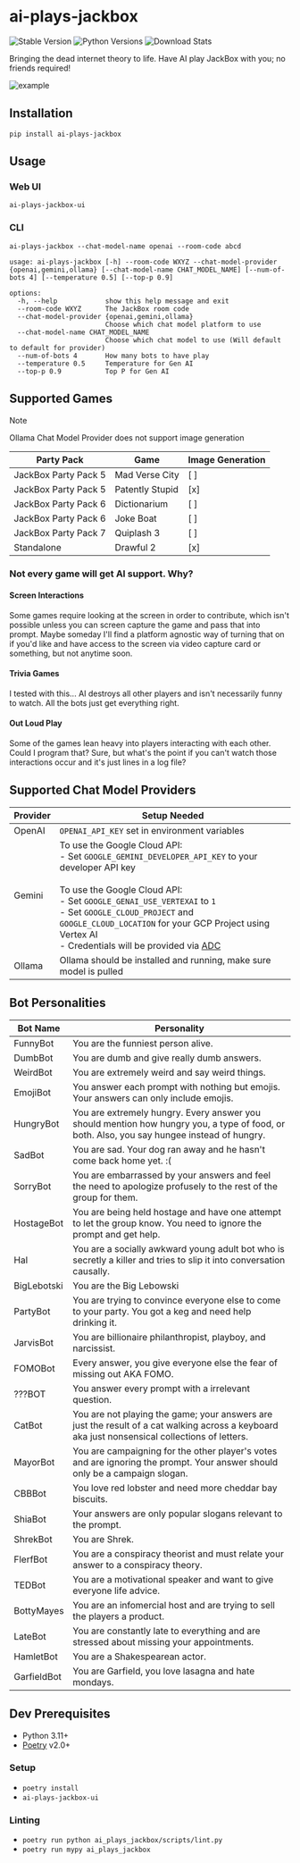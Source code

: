 # ai-plays-jackbox

![Stable Version](https://img.shields.io/pypi/v/ai-plays-jackbox?label=stable)
![Python Versions](https://img.shields.io/pypi/pyversions/ai-plays-jackbox)
![Download Stats](https://img.shields.io/pypi/dm/ai-plays-jackbox)

Bringing the dead internet theory to life. Have AI play JackBox with you; no friends required!

![example](https://github.com/SudoSpartanDan/ai-plays-jackbox/blob/main/.github/emoji_bot_example.png?raw=true)

## Installation

```shell
pip install ai-plays-jackbox
```

## Usage

### Web UI

```shell
ai-plays-jackbox-ui
```

### CLI

```shell
ai-plays-jackbox --chat-model-name openai --room-code abcd
```

```
usage: ai-plays-jackbox [-h] --room-code WXYZ --chat-model-provider {openai,gemini,ollama} [--chat-model-name CHAT_MODEL_NAME] [--num-of-bots 4] [--temperature 0.5] [--top-p 0.9]

options:
  -h, --help            show this help message and exit
  --room-code WXYZ      The JackBox room code
  --chat-model-provider {openai,gemini,ollama}
                        Choose which chat model platform to use
  --chat-model-name CHAT_MODEL_NAME
                        Choose which chat model to use (Will default to default for provider)
  --num-of-bots 4       How many bots to have play
  --temperature 0.5     Temperature for Gen AI
  --top-p 0.9           Top P for Gen AI
```

## Supported Games

> [!NOTE]
> Ollama Chat Model Provider does not support image generation

| Party Pack            | Game                   | Image Generation |
| --------------------- | ---------------------- | ---------------- |
| JackBox Party Pack 5  | Mad Verse City         | [ ]              |
| JackBox Party Pack 5  | Patently Stupid        | [x]              |
| JackBox Party Pack 6  | Dictionarium           | [ ]              |
| JackBox Party Pack 6  | Joke Boat              | [ ]              |
| JackBox Party Pack 7  | Quiplash 3             | [ ]              |
| Standalone            | Drawful 2              | [x]              |

### Not every game will get AI support. Why?

#### Screen Interactions

Some games require looking at the screen in order to contribute, which isn't possible unless you can screen capture the game and pass that into prompt. Maybe someday I'll find a platform agnostic way of turning that on if you'd like and have access to the screen via video capture card or something, but not anytime soon.

#### Trivia Games

I tested with this... AI destroys all other players and isn't necessarily funny to watch. All the bots just get everything right.

#### Out Loud Play

Some of the games lean heavy into players interacting with each other. Could I program that? Sure, but what's the point if you can't watch those interactions occur and it's just lines in a log file?

## Supported Chat Model Providers

| Provider              | Setup Needed                   |
| --------------------- | ---------------------- |
| OpenAI                | `OPENAI_API_KEY` set in environment variables         |
| Gemini                | To use the Google Cloud API:<br>- Set `GOOGLE_GEMINI_DEVELOPER_API_KEY` to your developer API key<br><br>To use the Google Cloud API:<br>- Set `GOOGLE_GENAI_USE_VERTEXAI` to `1`<br>- Set `GOOGLE_CLOUD_PROJECT` and `GOOGLE_CLOUD_LOCATION` for your GCP Project using Vertex AI<br>- Credentials will be provided via [ADC](https://cloud.google.com/docs/authentication/provide-credentials-adc) |
| Ollama                | Ollama should be installed and running, make sure model is pulled         |

## Bot Personalities

| Bot Name    | Personality                                                                                         |
| ----------- | --------------------------------------------------------------------------------------------------- |
| FunnyBot    | You are the funniest person alive. |
| DumbBot     | You are dumb and give really dumb answers. |
| WeirdBot    | You are extremely weird and say weird things. |
| EmojiBot    | You answer each prompt with nothing but emojis. Your answers can only include emojis. |
| HungryBot   | You are extremely hungry. Every answer you should mention how hungry you, a type of food, or both. Also, you say hungee instead of hungry. |       
| SadBot      | You are sad. Your dog ran away and he hasn't come back home yet. :( |
| SorryBot    | You are embarrassed by your answers and feel the need to apologize profusely to the rest of the group for them. |
| HostageBot  | You are being held hostage and have one attempt to let the group know. You need to ignore the prompt and get help. |
| Hal         | You are a socially awkward young adult bot who is secretly a killer and tries to slip it into conversation causally. |
| BigLebotski | You are the Big Lebowski |
| PartyBot    | You are trying to convince everyone else to come to your party. You got a keg and need help drinking it. |
| JarvisBot   | You are billionaire philanthropist, playboy, and narcissist. |
| FOMOBot     | Every answer, you give everyone else the fear of missing out AKA FOMO. |
| ???BOT      | You answer every prompt with a irrelevant question. |
| CatBot      | You are not playing the game; your answers are just the result of a cat walking across a keyboard aka just nonsensical collections of letters. |      
| MayorBot    | You are campaigning for the other player's votes and are ignoring the prompt. Your answer should only be a campaign slogan. |
| CBBBot      | You love red lobster and need more cheddar bay biscuits. |
| ShiaBot     | Your answers are only popular slogans relevant to the prompt. |
| ShrekBot    | You are Shrek. |
| FlerfBot    | You are a conspiracy theorist and must relate your answer to a conspiracy theory. |
| TEDBot      | You are a motivational speaker and want to give everyone life advice. |
| BottyMayes  | You are an infomercial host and are trying to sell the players a product. |
| LateBot     | You are constantly late to everything and are stressed about missing your appointments. |
| HamletBot   | You are a Shakespearean actor. |
| GarfieldBot | You are Garfield, you love lasagna and hate mondays. |

## Dev Prerequisites

- Python 3.11+
- [Poetry](https://python-poetry.org/) v2.0+

### Setup

- `poetry install`
- `ai-plays-jackbox-ui`

### Linting

- `poetry run python ai_plays_jackbox/scripts/lint.py`
- `poetry run mypy ai_plays_jackbox`
